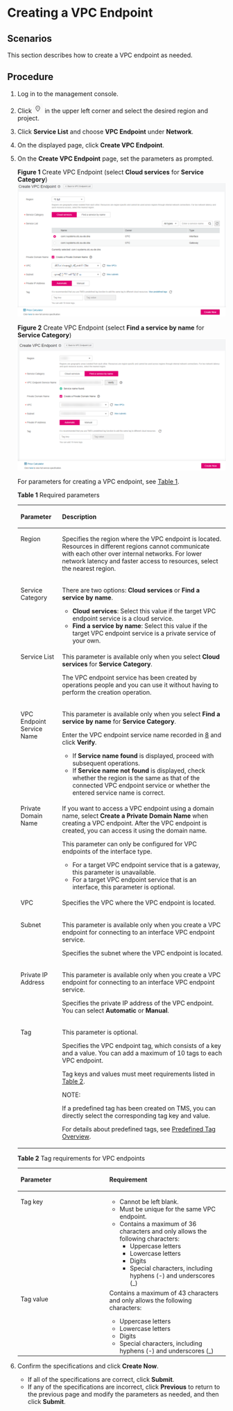 # Creating a VPC Endpoint<a name="en-us_topic_0131645189"></a>

## Scenarios<a name="section158984274016"></a>

This section describes how to create a VPC endpoint as needed.

## Procedure<a name="section339372615535"></a>

1.  Log in to the management console.
2.  Click  ![](/vpcep/user-guide/figures/icon-region.png)  in the upper left corner and select the desired region and project.
3.  Click  **Service List**  and choose  **VPC Endpoint**  under  **Network**.
4.  On the displayed page, click  **Create VPC Endpoint**.
5.  On the  **Create VPC Endpoint**  page, set the parameters as prompted.

    **Figure  1**  Create VPC Endpoint \(select  **Cloud services**  for  **Service Category**\)<a name="fig1647103210203"></a>  
    ![](/vpcep/user-guide/figures/create-vpc-endpoint-(select-cloud-services-for-service-category).png "create-vpc-endpoint-(select-cloud-services-for-service-category)")

    **Figure  2**  Create VPC Endpoint \(select  **Find a service by name**  for  **Service Category**\)<a name="fig3678226165614"></a>  
    ![](/vpcep/user-guide/figures/create-vpc-endpoint-(select-find-a-service-by-name-for-service-category).png "create-vpc-endpoint-(select-find-a-service-by-name-for-service-category)")

    For parameters for creating a VPC endpoint, see  [Table 1](#table12737165517587).

    **Table  1**  Required parameters

    <a name="table12737165517587"></a>
    <table><thead align="left"><tr id="row573718559589"><th class="cellrowborder" valign="top" width="19.950000000000003%" id="mcps1.2.3.1.1"><p id="p19845468112"><a name="p19845468112"></a><a name="p19845468112"></a><strong id="b1616019131713"><a name="b1616019131713"></a><a name="b1616019131713"></a>Parameter</strong></p>
    </th>
    <th class="cellrowborder" valign="top" width="80.05%" id="mcps1.2.3.1.2"><p id="p8818151814596"><a name="p8818151814596"></a><a name="p8818151814596"></a><strong id="b143116141418"><a name="b143116141418"></a><a name="b143116141418"></a>Description</strong></p>
    </th>
    </tr>
    </thead>
    <tbody><tr id="row157371055185814"><td class="cellrowborder" valign="top" width="19.950000000000003%" headers="mcps1.2.3.1.1 "><p id="p1582221875915"><a name="p1582221875915"></a><a name="p1582221875915"></a>Region</p>
    </td>
    <td class="cellrowborder" valign="top" width="80.05%" headers="mcps1.2.3.1.2 "><p id="p217793964314"><a name="p217793964314"></a><a name="p217793964314"></a>Specifies the region where the VPC endpoint is located. Resources in different regions cannot communicate with each other over internal networks. For lower network latency and faster access to resources, select the nearest region.</p>
    </td>
    </tr>
    <tr id="row1173785555810"><td class="cellrowborder" valign="top" width="19.950000000000003%" headers="mcps1.2.3.1.1 "><p id="p2829181875918"><a name="p2829181875918"></a><a name="p2829181875918"></a>Service Category</p>
    </td>
    <td class="cellrowborder" valign="top" width="80.05%" headers="mcps1.2.3.1.2 "><p id="p1756510618442"><a name="p1756510618442"></a><a name="p1756510618442"></a>There are two options: <strong id="b860411441112"><a name="b860411441112"></a><a name="b860411441112"></a>Cloud services</strong> or <strong id="b66051144201115"><a name="b66051144201115"></a><a name="b66051144201115"></a>Find a service by name</strong>.</p>
    <a name="ul462316111449"></a><a name="ul462316111449"></a><ul id="ul462316111449"><li><strong id="b2946171641210"><a name="b2946171641210"></a><a name="b2946171641210"></a>Cloud services</strong>: Select this value if the target VPC endpoint service is a cloud service.</li><li><strong id="b6447113393819"><a name="b6447113393819"></a><a name="b6447113393819"></a>Find a service by name</strong>: Select this value if the target VPC endpoint service is a private service of your own.</li></ul>
    </td>
    </tr>
    <tr id="row680485252415"><td class="cellrowborder" valign="top" width="19.950000000000003%" headers="mcps1.2.3.1.1 "><p id="p183291814594"><a name="p183291814594"></a><a name="p183291814594"></a>Service List</p>
    </td>
    <td class="cellrowborder" valign="top" width="80.05%" headers="mcps1.2.3.1.2 "><p id="p2077711451062"><a name="p2077711451062"></a><a name="p2077711451062"></a>This parameter is available only when you select <strong id="b58867426386"><a name="b58867426386"></a><a name="b58867426386"></a>Cloud services</strong> for <strong id="b11887194216385"><a name="b11887194216385"></a><a name="b11887194216385"></a>Service Category</strong>.</p>
    <p id="p1483771241911"><a name="p1483771241911"></a><a name="p1483771241911"></a>The VPC endpoint service has been created by operations people and you can use it without having to perform the creation operation.</p>
    </td>
    </tr>
    <tr id="row181111619152517"><td class="cellrowborder" valign="top" width="19.950000000000003%" headers="mcps1.2.3.1.1 "><p id="p9489125217215"><a name="p9489125217215"></a><a name="p9489125217215"></a>VPC Endpoint Service Name</p>
    </td>
    <td class="cellrowborder" valign="top" width="80.05%" headers="mcps1.2.3.1.2 "><p id="p44541820122317"><a name="p44541820122317"></a><a name="p44541820122317"></a>This parameter is available only when you select <strong id="b1342605818389"><a name="b1342605818389"></a><a name="b1342605818389"></a>Find a service by name</strong> for <strong id="b242715817385"><a name="b242715817385"></a><a name="b242715817385"></a>Service Category</strong>.</p>
    <p id="p2765151952514"><a name="p2765151952514"></a><a name="p2765151952514"></a>Enter the VPC endpoint service name recorded in <a href="step-1-create-a-vpc-endpoint-service.md#li837613314320">8</a> and click <strong id="b89822022104112"><a name="b89822022104112"></a><a name="b89822022104112"></a>Verify</strong>.</p>
    <a name="ul2413202710255"></a><a name="ul2413202710255"></a><ul id="ul2413202710255"><li>If <strong id="b13884143395"><a name="b13884143395"></a><a name="b13884143395"></a>Service name found</strong> is displayed, proceed with subsequent operations.</li><li>If <strong id="b75211716173917"><a name="b75211716173917"></a><a name="b75211716173917"></a>Service name not found</strong> is displayed, check whether the region is the same as that of the connected VPC endpoint service or whether the entered service name is correct.</li></ul>
    </td>
    </tr>
    <tr id="row1762717911591"><td class="cellrowborder" valign="top" width="19.950000000000003%" headers="mcps1.2.3.1.1 "><p id="p583711186592"><a name="p583711186592"></a><a name="p583711186592"></a>Private Domain Name</p>
    </td>
    <td class="cellrowborder" valign="top" width="80.05%" headers="mcps1.2.3.1.2 "><p id="p158760812914"><a name="p158760812914"></a><a name="p158760812914"></a>If you want to access a VPC endpoint using a domain name, select <strong id="vpcep_02_0302_b1382213276236"><a name="vpcep_02_0302_b1382213276236"></a><a name="vpcep_02_0302_b1382213276236"></a>Create a Private Domain Name</strong> when creating a VPC endpoint. After the VPC endpoint is created, you can access it using the domain name.</p>
    <p id="p1203944195919"><a name="p1203944195919"></a><a name="p1203944195919"></a>This parameter can only be configured for VPC endpoints of the interface type.</p>
    <a name="ul48541540116"></a><a name="ul48541540116"></a><ul id="ul48541540116"><li>For a target VPC endpoint service that is a gateway, this parameter is unavailable.</li><li>For a target VPC endpoint service that is an interface, this parameter is optional.</li></ul>
    </td>
    </tr>
    <tr id="row36294912590"><td class="cellrowborder" valign="top" width="19.950000000000003%" headers="mcps1.2.3.1.1 "><p id="p4787227141811"><a name="p4787227141811"></a><a name="p4787227141811"></a>VPC</p>
    </td>
    <td class="cellrowborder" valign="top" width="80.05%" headers="mcps1.2.3.1.2 "><p id="p619041554012"><a name="p619041554012"></a><a name="p619041554012"></a>Specifies the VPC where the VPC endpoint is located.</p>
    </td>
    </tr>
    <tr id="row1062914915592"><td class="cellrowborder" valign="top" width="19.950000000000003%" headers="mcps1.2.3.1.1 "><p id="p1284291815594"><a name="p1284291815594"></a><a name="p1284291815594"></a>Subnet</p>
    </td>
    <td class="cellrowborder" valign="top" width="80.05%" headers="mcps1.2.3.1.2 "><p id="p1220520210222"><a name="p1220520210222"></a><a name="p1220520210222"></a>This parameter is available only when you create a VPC endpoint for connecting to an interface VPC endpoint service.</p>
    <p id="p874574018102"><a name="p874574018102"></a><a name="p874574018102"></a>Specifies the subnet where the VPC endpoint is located.</p>
    </td>
    </tr>
    <tr id="row9984356166"><td class="cellrowborder" valign="top" width="19.950000000000003%" headers="mcps1.2.3.1.1 "><p id="p111652042164320"><a name="p111652042164320"></a><a name="p111652042164320"></a>Private IP Address</p>
    </td>
    <td class="cellrowborder" valign="top" width="80.05%" headers="mcps1.2.3.1.2 "><p id="p7275101111817"><a name="p7275101111817"></a><a name="p7275101111817"></a>This parameter is available only when you create a VPC endpoint for connecting to an interface VPC endpoint service.</p>
    <p id="p111652426435"><a name="p111652426435"></a><a name="p111652426435"></a>Specifies the private IP address of the VPC endpoint. You can select <strong id="b14641637102711"><a name="b14641637102711"></a><a name="b14641637102711"></a>Automatic</strong> or <strong id="b1146493712270"><a name="b1146493712270"></a><a name="b1146493712270"></a>Manual</strong>.</p>
    </td>
    </tr>
    <tr id="row1164684404011"><td class="cellrowborder" valign="top" width="19.950000000000003%" headers="mcps1.2.3.1.1 "><p id="p11841250101315"><a name="p11841250101315"></a><a name="p11841250101315"></a>Tag</p>
    </td>
    <td class="cellrowborder" valign="top" width="80.05%" headers="mcps1.2.3.1.2 "><p id="p6659101317541"><a name="p6659101317541"></a><a name="p6659101317541"></a>This parameter is optional.</p>
    <p id="p7440181811445"><a name="p7440181811445"></a><a name="p7440181811445"></a>Specifies the VPC endpoint tag, which consists of a key and a value. You can add a maximum of 10 tags to each VPC endpoint.</p>
    <p id="p218515071317"><a name="p218515071317"></a><a name="p218515071317"></a>Tag keys and values must meet requirements listed in <a href="#table37259471306">Table 2</a>.</p>
    <div class="note" id="note242016251043"><a name="note242016251043"></a><a name="note242016251043"></a><span class="notetitle"> NOTE: </span><div class="notebody"><p id="en-us_topic_0131645182_p1697925218"><a name="en-us_topic_0131645182_p1697925218"></a><a name="en-us_topic_0131645182_p1697925218"></a>If a predefined tag has been created on TMS, you can directly select the corresponding tag key and value.</p>
    <p id="en-us_topic_0131645182_p6121182813506"><a name="en-us_topic_0131645182_p6121182813506"></a><a name="en-us_topic_0131645182_p6121182813506"></a>For details about predefined tags, see <a href="https://docs.otc.t-systems.com/usermanual/tms/en-us_topic_0056266269.html" target="_blank" rel="noopener noreferrer">Predefined Tag Overview</a>.</p>
    </div></div>
    </td>
    </tr>
    </tbody>
    </table>

    **Table  2**  Tag requirements for VPC endpoints

    <a name="table37259471306"></a>
    <table><thead align="left"><tr id="en-us_topic_0162785419_row1975492119112"><th class="cellrowborder" valign="top" width="42.63%" id="mcps1.2.3.1.1"><p id="en-us_topic_0162785419_p127543216114"><a name="en-us_topic_0162785419_p127543216114"></a><a name="en-us_topic_0162785419_p127543216114"></a><strong id="b11248632114012"><a name="b11248632114012"></a><a name="b11248632114012"></a>Parameter</strong></p>
    </th>
    <th class="cellrowborder" valign="top" width="57.37%" id="mcps1.2.3.1.2"><p id="en-us_topic_0162785419_p187541211118"><a name="en-us_topic_0162785419_p187541211118"></a><a name="en-us_topic_0162785419_p187541211118"></a><strong id="b153342338408"><a name="b153342338408"></a><a name="b153342338408"></a>Requirement</strong></p>
    </th>
    </tr>
    </thead>
    <tbody><tr id="en-us_topic_0162785419_row1375419211915"><td class="cellrowborder" valign="top" width="42.63%" headers="mcps1.2.3.1.1 "><p id="en-us_topic_0162785419_p15754421417"><a name="en-us_topic_0162785419_p15754421417"></a><a name="en-us_topic_0162785419_p15754421417"></a>Tag key</p>
    </td>
    <td class="cellrowborder" valign="top" width="57.37%" headers="mcps1.2.3.1.2 "><a name="en-us_topic_0162785419_ul182248574315"></a><a name="en-us_topic_0162785419_ul182248574315"></a><ul id="en-us_topic_0162785419_ul182248574315"><li>Cannot be left blank.</li><li>Must be unique for the same VPC endpoint.</li><li>Contains a maximum of 36 characters and only allows the following characters:<a name="en-us_topic_0162785419_ul15224957937"></a><a name="en-us_topic_0162785419_ul15224957937"></a><ul id="en-us_topic_0162785419_ul15224957937"><li>Uppercase letters</li><li>Lowercase letters</li><li>Digits</li><li>Special characters, including hyphens (-) and underscores (_)</li></ul>
    </li></ul>
    </td>
    </tr>
    <tr id="en-us_topic_0162785419_row97543211410"><td class="cellrowborder" valign="top" width="42.63%" headers="mcps1.2.3.1.1 "><p id="en-us_topic_0162785419_p97549211414"><a name="en-us_topic_0162785419_p97549211414"></a><a name="en-us_topic_0162785419_p97549211414"></a>Tag value</p>
    </td>
    <td class="cellrowborder" valign="top" width="57.37%" headers="mcps1.2.3.1.2 "><div class="p" id="en-us_topic_0162785419_p20581523133713"><a name="en-us_topic_0162785419_p20581523133713"></a><a name="en-us_topic_0162785419_p20581523133713"></a>Contains a maximum of 43 characters and only allows the following characters:<a name="en-us_topic_0162785419_ul19120173116418"></a><a name="en-us_topic_0162785419_ul19120173116418"></a><ul id="en-us_topic_0162785419_ul19120173116418"><li>Uppercase letters</li><li>Lowercase letters</li><li>Digits</li><li>Special characters, including hyphens (-) and underscores (_)</li></ul>
    </div>
    </td>
    </tr>
    </tbody>
    </table>

6.  Confirm the specifications and click  **Create Now**.
    -   If all of the specifications are correct, click  **Submit**.
    -   If any of the specifications are incorrect, click  **Previous**  to return to the previous page and modify the parameters as needed, and then click  **Submit**.


